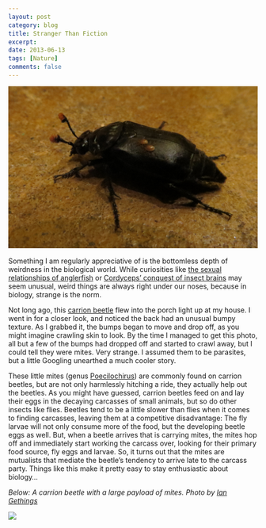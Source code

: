 ```yaml
---
layout: post
category: blog
title: Stranger Than Fiction
excerpt: 
date: 2013-06-13
tags: [Nature]
comments: false
---
```

![beetle with mites](/assets/images/img_6953-copy-beetle-mites.jpg)

Something I am regularly appreciative of is the bottomless depth of weirdness in the biological world. While curiosities like [the sexual relationships of anglerfish](https://en.wikipedia.org/wiki/Anglerfish#Reproduction) or [Cordyceps’ conquest of insect brains](https://www.youtube.com/watch?v=XuKjBIBBAL8) may seem unusual, weird things are always right under our noses, because in biology, strange is the norm.

Not long ago, this [carrion beetle](https://en.wikipedia.org/wiki/Silphidae) flew into the porch light up at my house. I went in for a closer look, and noticed the back had an unusual bumpy texture. As I grabbed it, the bumps began to move and drop off, as you might imagine crawling skin to look. By the time I managed to get this photo, all but a few of the bumps had dropped off and started to crawl away, but I could tell they were mites. Very strange. I assumed them to be parasites, but a little Googling unearthed a much cooler story.

These little mites (genus [Poecilochirus](https://en.wikipedia.org/wiki/Poecilochirus)) are commonly found on carrion beetles, but are not only harmlessly hitching a ride, they actually help out the beetles. As you might have guessed, carrion beetles feed on and lay their eggs in the decaying carcasses of small animals, but so do other insects like flies. Beetles tend to be a little slower than flies when it comes to finding carcasses, leaving them at a competitive disadvantage: The fly larvae will not only consume more of the food, but the developing beetle eggs as well. But, when a beetle arrives that is carrying mites, the mites hop off and immediately start working the carcass over, looking for their primary food source, fly eggs and larvae. So, it turns out that the mites are mutualists that mediate the beetle’s tendency to arrive late to the carcass party. Things like this make it pretty easy to stay enthusiastic about biology…

*Below: A carrion beetle with a large payload of mites. Photo by [Ian Gethings](https://www.flickr.com/photos/gethings/7551796348/)*

![](https://i1.wp.com/farm9.staticflickr.com/8160/7551796348_46fd9e91da_c.jpg)




